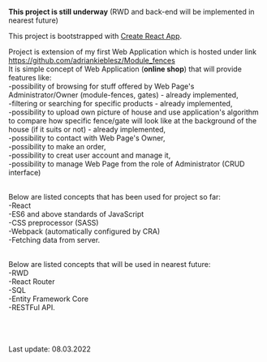 **This project is still underway** (RWD and back-end will be implemented in nearest future)

This project is bootstrapped with [Create React App](https://github.com/facebook/create-react-app).

Project is extension of my first Web Application which is hosted under link https://github.com/adriankieblesz/Module_fences </br>
It is simple concept of Web Application (**online shop**) that will provide features like: </br>
  -possibility of browsing for stuff offered by Web Page's Administrator/Owner (module-fences, gates) - already implemented, </br>
  -filtering or searching for specific products - already implemented, </br>
  -possibility to upload own picture of house and use application's algorithm to compare how specific fence/gate will look like at the background of the house (if it suits or not) - already implemented, </br>
  -possibility to contact with Web Page's Owner, </br>
  -possibility to make an order, </br>
  -possibility to creat user account and manage it, </br>
  -possibility to manage Web Page from the role of Administrator (CRUD interface) </br></br>


Below are listed concepts that has been used for project so far: </br>
  -React </br>
  -ES6 and above standards of JavaScript </br>
  -CSS preprocessor (SASS) </br>
  -Webpack (automatically configured by CRA) </br>
  -Fetching data from server. </br></br>
  
Below are listed concepts that will be used in nearest future: </br>
  -RWD </br>
  -React Router </br>
  -SQL </br>
  -Entity Framework Core </br>
  -RESTFul API. </br></br></br></br>
  
  Last update: 08.03.2022
  
